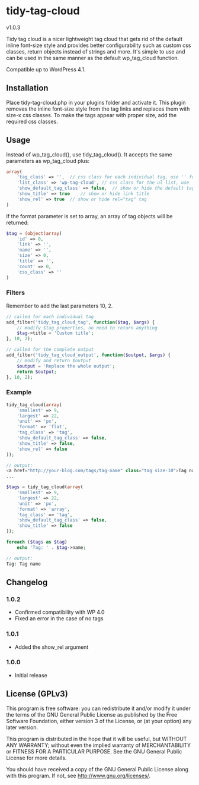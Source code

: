 tidy-tag-cloud
=================

v1.0.3

Tidy tag cloud is a nicer lightweight tag cloud that gets rid of the default inline font-size style and provides better configurability such as custom css classes, return objects instead of strings and more. It's simple to use and can be used in the same manner as the default wp_tag_cloud function.

Compatible up to WordPress 4.1.

Installation
------------

Place tidy-tag-cloud.php in your plugins folder and activate it.
This plugin removes the inline font-size style from the tag links and replaces them with size-x css classes. To make the tags appear with proper size, add the required css classes.

Usage
-----

Instead of wp_tag_cloud(), use tidy_tag_cloud(). It accepts the same parameters as wp_tag_cloud plus:

``` php
array(
	'tag_class' => '',	// css class for each individual tag, use '' for no class
	'list_class' => 'wp-tag-cloud',	// css class for the ul list, use '' for no class
	'show_default_tag_class' => false,	// show or hide the default tag class (tag-link-x)
	'show_title' => true	// show or hide link title
	'show_rel' => true	// show or hide rel="tag" tag
)
```

If the format parameter is set to array, an array of tag objects will be returned:

``` php
$tag = (object)array(
	'id' => 0,
	'link' => '',
	'name' => '',
	'size' => 0,
	'title' => '',
	'count' => 0,
	'css_class' => ''
)
```

### Filters

Remember to add the last parameters 10, 2.

``` php
// called for each individual tag
add_filter('tidy_tag_cloud_tag', function($tag, $args) {
	// modify $tag properties, no need to return anything
	$tag->title = 'Custom title';
}, 10, 2);

// called for the complete output
add_filter('tidy_tag_cloud_output', function($output, $args) {
	// modify and return $output
	$output = 'Replace the whole output';
	return $output;
}, 10, 2);
```

### Example

``` php
tidy_tag_cloud(array(
	'smallest' => 9,
	'largest' => 22,
	'unit' => 'px',
	'format' => 'flat',
	'tag_class' => 'tag',
	'show_default_tag_class' => false,
	'show_title' => false,
	'show_rel' => false
));

// output:
<a href="http://your-blog.com/tags/tag-name" class="tag size-10">Tag name</a>
...

$tags = tidy_tag_cloud(array(
	'smallest' => 9,
	'largest' => 22,
	'unit' => 'px',
	'format' => 'array',
	'tag_class' => 'tag',
	'show_default_tag_class' => false,
	'show_title' => false
));

foreach ($tags as $tag)
	echo 'Tag: ' . $tag->name;

// output:
Tag: Tag name
```

Changelog
---------

### 1.0.2
* Confirmed compatibility with WP 4.0
* Fixed an error in the case of no tags

### 1.0.1

* Added the show_rel argument

### 1.0.0

* Initial release

License (GPLv3)
-------
This program is free software: you can redistribute it and/or modify
it under the terms of the GNU General Public License as published by
the Free Software Foundation, either version 3 of the License, or
(at your option) any later version.

This program is distributed in the hope that it will be useful,
but WITHOUT ANY WARRANTY; without even the implied warranty of
MERCHANTABILITY or FITNESS FOR A PARTICULAR PURPOSE.  See the
GNU General Public License for more details.

You should have received a copy of the GNU General Public License
along with this program.  If not, see <http://www.gnu.org/licenses/>.
